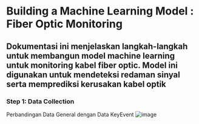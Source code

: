 # Building a Machine Learning Model : Fiber Optic Monitoring
## Dokumentasi ini menjelaskan langkah-langkah untuk membangun model machine learning untuk monitoring kabel fiber optic. Model ini digunakan untuk mendeteksi redaman sinyal serta memprediksi kerusakan kabel optik

### Step 1: Data Collection

Perbandingan Data General dengan Data KeyEvent
![image](https://github.com/user-attachments/assets/93d66e6f-278d-4cb3-9f46-4362e7f3fe8f)

